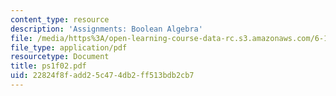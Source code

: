 ```yaml
---
content_type: resource
description: 'Assignments: Boolean Algebra'
file: /media/https%3A/open-learning-course-data-rc.s3.amazonaws.com/6-111-introductory-digital-systems-laboratory-fall-2002/22824f8fadd25c474db2ff513bdb2cb7_ps1f02.pdf
file_type: application/pdf
resourcetype: Document
title: ps1f02.pdf
uid: 22824f8f-add2-5c47-4db2-ff513bdb2cb7
---
```

